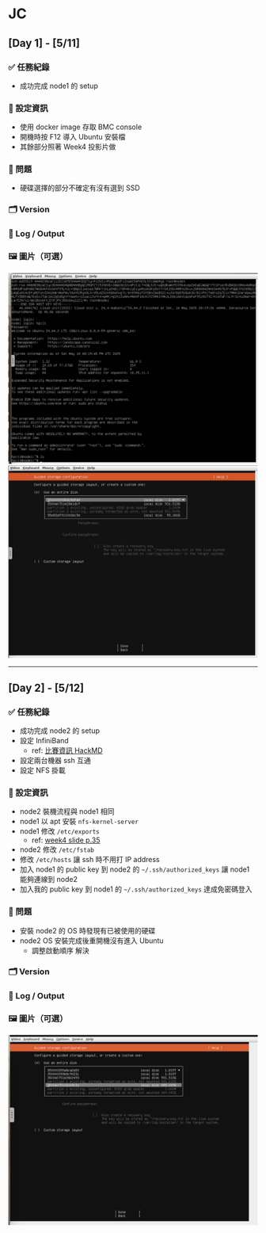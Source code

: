 # JC

## [Day 1] - [5/11]

### ✅ 任務紀錄
<!-- - 做了哪些事（安裝、跑 code、測試參數...） -->
- 成功完成 node1 的 setup

### 🧪 設定資訊
<!-- - 使用了哪些套件 / flag / 節點 -->
- 使用 docker image 存取 BMC console
- 開機時按 F12 導入 Ubuntu 安裝檔
- 其餘部分照著 Week4 投影片做

### 🐛 問題
<!-- - 遇到什麼問題？初步分析？ -->
- 硬碟選擇的部分不確定有沒有選到 SSD

### 🗂 Version
<!-- - 版本命名 + 狀態（成功 / 失敗 / 待驗證） -->

### 📁 Log / Output
<!-- - 放連結或文字區塊 -->

### 🖼 圖片（可選）
![](image/jc/node1_setup_success.png)
![](image/jc/node1_storage.png)

---

## [Day 2] - [5/12]

### ✅ 任務紀錄
<!-- - 做了哪些事（安裝、跑 code、測試參數...） -->
- 成功完成 node2 的 setup
- 設定 InfiniBand
    - ref: [比賽資訊 HackMD](https://hackmd.io/@J-Hsu/H1IaiS8gee?stext=755%3A455%3A0%3A1747803279%3A9b6vk1)
- 設定兩台機器 ssh 互通
- 設定 NFS 掛載

### 🧪 設定資訊
<!-- - 使用了哪些套件 / flag / 節點 -->
- node2 裝機流程與 node1 相同
- node1 以 apt 安裝 `nfs-kernel-server`
- node1 修改 `/etc/exports`
    - ref: [week4 slide p.35](https://docs.google.com/presentation/d/1J_uiu7OeLwa8M2NMKNnp1Ie8-SlwvbCAPLDGmpLASYc/edit?usp=sharing)
- node2 修改 `/etc/fstab`
- 修改 `/etc/hosts` 讓 ssh 時不用打 IP address
- 加入 node1 的 public key 到 node2 的 `~/.ssh/authorized_keys` 讓 node1 能夠連線到 node2
- 加入我的 public key 到 node1 的 `~/.ssh/authorized_keys` 達成免密碼登入

### 🐛 問題
<!-- - 遇到什麼問題？初步分析？ -->
- 安裝 node2 的 OS 時發現有已被使用的硬碟
- node2 OS 安裝完成後重開機沒有進入 Ubuntu
    - 調整啟動順序 解決

### 🗂 Version
<!-- - 版本命名 + 狀態（成功 / 失敗 / 待驗證） -->

### 📁 Log / Output
<!-- - 放連結或文字區塊 -->

### 🖼 圖片（可選）
![](image/jc/node2_storage.png)